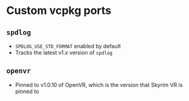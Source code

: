 # Custom vcpkg ports

## `spdlog`

- `SPDLOG_USE_STD_FORMAT` enabled by default
- Tracks the latest v1.x version of `spdlog`

## `openvr`

- Pinned to v1.0.10 of OpenVR, which is the version that Skyrim VR is pinned to
